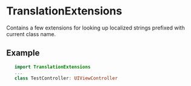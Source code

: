 # TranslationExtensions

Contains a few extensions for looking up localized strings prefixed with current class name.

## Example

```swift
   import TranslationExtensions
   ...
   class TestController: UIViewController
```
